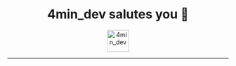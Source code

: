 <div align="center">
  <h1 background="yellow">4min_dev salutes you 🦝</h1>
  <img width="50vw" src="https://github.com/4min-dev/4min-dev-logo/blob/master/4min_dev%20logo.gif" alt="4min_dev"/>
  <hr/>
</div>

